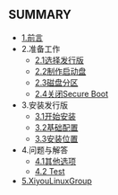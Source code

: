 ## SUMMARY
* [1.前言](prepage.md)
* 2.准备工作
    * [2.1选择发行版](Dead_work/choose_distribution.md)
    * [2.2制作启动盘](Dead_work/make_U-boot_disk.md)
    * [2.3磁盘分区](Dead_work/disk_partition.md)
    * [2.4关闭Secure Boot](Dead_work/turn_off_secure_boot.md)
* 3.安装发行版
    * [3.1开始安装](Installation/start_installation.md)
    * [3.2基础配置](Installation/basic_configuration.md)
    * [3.3安装位置](Installation/installation_position.md)
* 4.问题与解答
    * [4.1其他选项](Questions/other_options.md)
    * [4.2 Test](Questions/test.md)
* [5.XiyouLinuxGroup](XiyouLinuxGroup/XiyouLinuxGroup.md)
